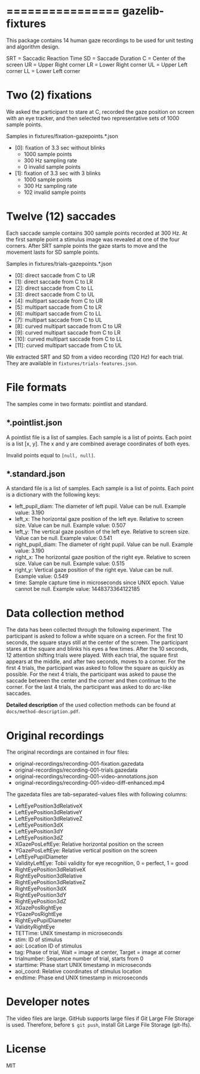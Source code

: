 ================
gazelib-fixtures
================

This package contains 14 human gaze recordings to be used for unit testing and algorithm design.

SRT = Saccadic Reaction Time
SD = Saccade Duration
C = Center of the screen
UR = Upper Right corner
LR = Lower Right corner
UL = Upper Left corner
LL = Lower Left corner

Two (2) fixations
=================
We asked the participant to stare at C, recorded the gaze position on screen with an eye tracker, and then selected two representative sets of 1000 sample points.

Samples in fixtures/fixation-gazepoints.\*.json
- [0]: fixation of 3.3 sec without blinks
  - 1000 sample points
  - 300 Hz sampling rate
  - 0 invalid sample points
- [1]: fixation of 3.3 sec with 3 blinks
  - 1000 sample points
  - 300 Hz sampling rate
  - 102 invalid sample points

Twelve (12) saccades
====================
Each saccade sample contains 300 sample points recorded at 300 Hz. At the first sample point a stimulus image was revealed at one of the four corners. After SRT sample points the gaze starts to move and the movement lasts for SD sample points.

Samples in fixtures/trials-gazepoints.\*.json
- [0]: direct saccade from C to UR
- [1]: direct saccade from C to LR
- [2]: direct saccade from C to LL
- [3]: direct saccade from C to UL
- [4]: multipart saccade from C to UR
- [5]: multipart saccade from C to LR
- [6]: multipart saccade from C to LL
- [7]: multipart saccade from C to UL
- [8]: curved multipart saccade from C to UR
- [9]: curved multipart saccade from C to LR
- [10]: curved multipart saccade from C to LL
- [11]: curved multipart saccade from C to UL

We extracted SRT and SD from a video recording (120 Hz) for each trial. They are available in ``fixtures/trials-features.json``.

File formats
============

The samples come in two formats: pointlist and standard.

\*.pointlist.json
-----------------

A pointlist file is a list of samples. Each sample is a list of points. Each point is a list [x, y]. The x and y are combined average coordinates of both eyes.

Invalid points equal to ``[null, null]``.


\*.standard.json
----------------

A standard file is a list of samples. Each sample is a list of points. Each point is a dictionary with the following keys:

- left_pupil_diam: The diameter of left pupil. Value can be null. Example value: 3.190
- left_x: The horizontal gaze position of the left eye. Relative to screen size. Value can be null. Example value: 0.507
- left_y: The vertical gaze position of the left eye. Relative to screen size. Value can be null. Example value: 0.541
- right_pupil_diam: The diameter of right pupil. Value can be null. Example value: 3.190
- right_x: The horizontal gaze position of the right eye. Relative to screen size. Value can be null. Example value: 0.515
- right_y: Vertical gaze position of the right eye. Value can be null. Example value: 0.549
- time: Sample capture time in microseconds since UNIX epoch. Value cannot be null. Example value: 1448373364122185



Data collection method
======================

The data has been collected through the following experiment. The participant is asked to follow a white square on a screen. For the first 10 seconds, the square stays still at the center of the screen. The participant stares at the square and blinks his eyes a few times. After the 10 seconds, 12 attention shifting trials were played. With each trial, the square first appears at the middle, and after two seconds, moves to a corner. For the first 4 trials, the participant was asked to follow the square as quickly as possible. For the next 4 trials, the participant was asked to pause the saccade between the center and the corner and then continue to the corner. For the last 4 trials, the participant was asked to do arc-like saccades.

**Detailed description** of the used collection methods can be found at ``docs/method-description.pdf``.


Original recordings
===================

The original recordings are contained in four files:

- original-recordings/recording-001-fixation.gazedata
- original-recordings/recording-001-trials.gazedata
- original-recordings/recording-001-video-annotations.json
- original-recordings/recording-001-video-diff-enhanced.mp4

The gazedata files are tab-separated-values files with following columns:

- LeftEyePosition3dRelativeX
- LeftEyePosition3dRelativeY
- LeftEyePosition3dRelativeZ
- LeftEyePosition3dX
- LeftEyePosition3dY
- LeftEyePosition3dZ
- XGazePosLeftEye: Relative horizontal position on the screen
- YGazePosLeftEye: Relative vertical position on the screen
- LeftEyePupilDiameter
- ValidityLeftEye: Tobii validity for eye recognition, 0 = perfect, 1 = good
- RightEyePosition3dRelativeX
- RightEyePosition3dRelative
- RightEyePosition3dRelativeZ
- RightEyePosition3dX
- RightEyePosition3dY
- RightEyePosition3dZ
- XGazePosRightEye
- YGazePosRightEye
- RightEyePupilDiameter
- ValidityRightEye
- TETTime: UNIX timestamp in microseconds
- stim: ID of stimulus
- aoi: Location ID of stimulus
- tag: Phase of trial, Wait = image at center, Target = image at corner
- trialnumber: Sequence number of trial, starts from 0
- starttime: Phase start UNIX timestamp in microseconds
- aoi_coord: Relative coordinates of stimulus location
- endtime: Phase end UNIX timestamp in microseconds



Developer notes
===============

The video files are large. GitHub supports large files if Git Large File Storage is used. Therefore, before ``$ git push``, install Git Large File Storage (git-lfs).


License
=======

MIT
